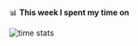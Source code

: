 📊 **This week I spent my time on**

![time stats](https://github-readme-stats-taupe-two.vercel.app/api/wakatime?username=yundong&hide_title=true&hide_border=true&langs_count=5)
